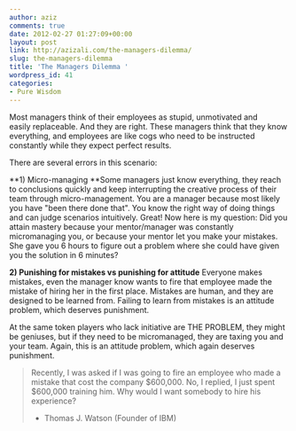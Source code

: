 ```yaml
---
author: aziz
comments: true
date: 2012-02-27 01:27:09+00:00
layout: post
link: http://azizali.com/the-managers-dilemma/
slug: the-managers-dilemma
title: 'The Managers Dilemma '
wordpress_id: 41
categories:
- Pure Wisdom
---
```


Most managers think of their employees as stupid, unmotivated and easily replaceable. And they are right. These managers think that they know everything, and employees are like cogs who need to be instructed constantly while they expect perfect results.

There are several errors in this scenario:

**1) Micro-managing
**Some managers just know everything, they reach to conclusions quickly and keep interrupting the creative process of their team through micro-management. You are a manager because most likely you have "been there done that". You know the right way of doing things and can judge scenarios intuitively. Great! Now here is my question: Did you attain mastery because your mentor/manager was constantly micromanaging you, or because your mentor let you make your mistakes. She gave you 6 hours to figure out a problem where she could have given you the solution in 6 minutes?

**2) Punishing for mistakes vs punishing for attitude**
Everyone makes mistakes, even the manager know wants to fire that employee made the mistake of hiring her in the first place. Mistakes are human, and they are designed to be learned from. Failing to learn from mistakes is an attitude problem, which deserves punishment.

At the same token players who lack initiative are THE PROBLEM, they might be geniuses, but if they need to be micromanaged, they are taxing you and your team. Again, this is an attitude problem, which again deserves punishment.


<blockquote>Recently, I was asked if I was going to fire an employee who made a mistake that cost the company $600,000. No, I replied, I just spent $600,000 training him. Why would I want somebody to hire his experience?

- Thomas J. Watson
(Founder of IBM)</blockquote>
